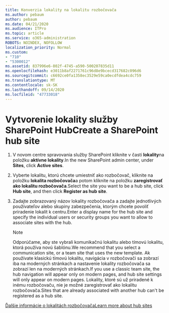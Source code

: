 ```yaml
---
title: Konverzia lokality na lokalitu rozbočovača
ms.author: pebaum
author: pebaum
ms.date: 04/21/2020
ms.audience: ITPro
ms.topic: article
ms.service: o365-administration
ROBOTS: NOINDEX, NOFOLLOW
localization_priority: Normal
ms.custom:
- "710"
- "5300012"
ms.assetid: 837996e6-802f-4745-a590-500207835d11
ms.openlocfilehash: e3011b8af2271761c96d8e9bcecd317682c096d6
ms.sourcegitcommit: c6692ce0fa1358ec3529e59ca0ecdfdea4cdc759
ms.translationtype: MT
ms.contentlocale: sk-SK
ms.lasthandoff: 09/14/2020
ms.locfileid: "47733018"
---
```

# <a name="create-a-sharepoint-hub-site"></a><span data-ttu-id="e3279-102">Vytvorenie lokality služby SharePoint Hub</span><span class="sxs-lookup"><span data-stu-id="e3279-102">Create a SharePoint hub site</span></span>

1. <span data-ttu-id="e3279-103">V novom centre spravovania služby SharePoint kliknite v časti **lokality**na položku **aktívne lokality**.</span><span class="sxs-lookup"><span data-stu-id="e3279-103">In the new SharePoint admin center, under **Sites**, click **Active sites**.</span></span>

2. <span data-ttu-id="e3279-104">Vyberte lokalitu, ktorú chcete umiestniť ako rozbočovač, kliknite na položku **lokalita rozbočovača**a potom kliknite na položku **zaregistrovať ako lokalitu rozbočovača**.</span><span class="sxs-lookup"><span data-stu-id="e3279-104">Select the site you want to be a hub site, click **Hub site**, and then click **Register as hub site**.</span></span>

3. <span data-ttu-id="e3279-105">Zadajte zobrazovaný názov lokality rozbočovača a zadajte jednotlivých používateľov alebo skupiny zabezpečenia, ktorým chcete povoliť priradenie lokalít k centru.</span><span class="sxs-lookup"><span data-stu-id="e3279-105">Enter a display name for the hub site and specify the individual users or security groups you want to allow to associate sites with the hub.</span></span>

    > [!NOTE]
    >  <span data-ttu-id="e3279-106">Odporúčame, aby ste vybrali komunikačnú lokalitu alebo tímovú lokalitu, ktorá používa novú šablónu.</span><span class="sxs-lookup"><span data-stu-id="e3279-106">We recommend that you select a communication site, or a team site that uses the new template.</span></span> <span data-ttu-id="e3279-107">Ak používate klasickú tímovú lokalitu, navigácia v rozbočovači sa zobrazí iba na moderných stránkach a nastavenie lokality rozbočovača sa zobrazí len na moderných stránkach.</span><span class="sxs-lookup"><span data-stu-id="e3279-107">If you use a classic team site, the hub navigation will appear only on modern pages, and hub site settings will only appear on modern pages.</span></span> <span data-ttu-id="e3279-108">Lokality, ktoré sú už priradené k inému rozbočovaču, nie je možné zaregistrovať ako lokalitu rozbočovača.</span><span class="sxs-lookup"><span data-stu-id="e3279-108">Sites that are already associated with another hub can't be registered as a hub site.</span></span>
  
[<span data-ttu-id="e3279-109">Ďalšie informácie o lokalitách rozbočovača</span><span class="sxs-lookup"><span data-stu-id="e3279-109">Learn more about hub sites</span></span>](https://go.microsoft.com/fwlink/?linkid=869149)
  